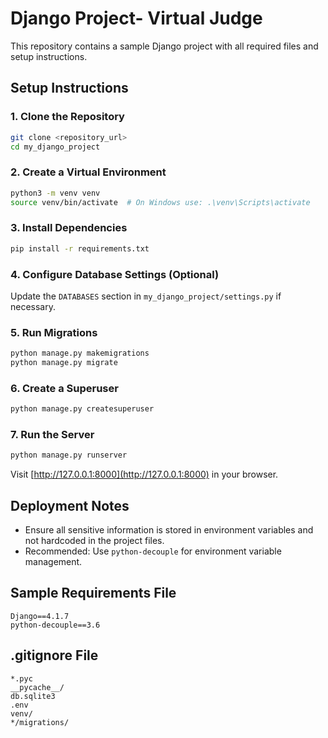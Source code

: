 # Django Project- Virtual Judge

This repository contains a sample Django project with all required files and setup instructions.

## Setup Instructions

### 1. Clone the Repository
```bash
git clone <repository_url>
cd my_django_project
```

### 2. Create a Virtual Environment
```bash
python3 -m venv venv
source venv/bin/activate  # On Windows use: .\venv\Scripts\activate
```

### 3. Install Dependencies
```bash
pip install -r requirements.txt
```

### 4. Configure Database Settings (Optional)
Update the `DATABASES` section in `my_django_project/settings.py` if necessary.

### 5. Run Migrations
```bash
python manage.py makemigrations
python manage.py migrate
```

### 6. Create a Superuser
```bash
python manage.py createsuperuser
```

### 7. Run the Server
```bash
python manage.py runserver
```
Visit [http://127.0.0.1:8000](http://127.0.0.1:8000) in your browser.

## Deployment Notes
- Ensure all sensitive information is stored in environment variables and not hardcoded in the project files.
- Recommended: Use `python-decouple` for environment variable management.

## Sample Requirements File
```
Django==4.1.7
python-decouple==3.6
```

## .gitignore File
```
*.pyc
__pycache__/
db.sqlite3
.env
venv/
*/migrations/
